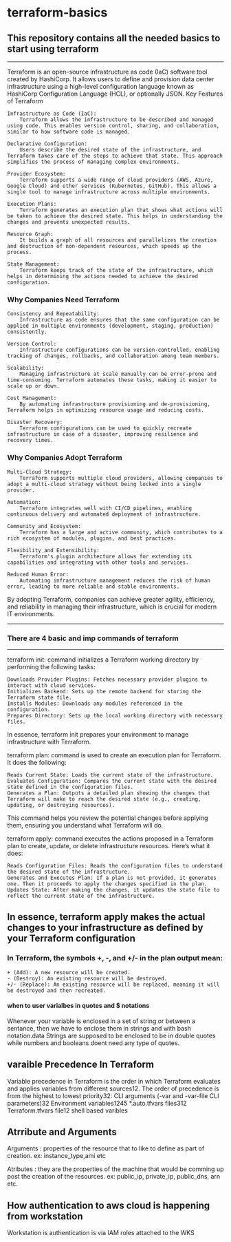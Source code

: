 # terraform-basics

## This repository contains all the needed basics to start using terraform
---
Terraform is an open-source infrastructure as code (IaC) software tool created by HashiCorp. It allows users to define and provision data center infrastructure using a high-level configuration language known as HashiCorp Configuration Language (HCL), or optionally JSON.
Key Features of Terraform

    Infrastructure as Code (IaC):
        Terraform allows the infrastructure to be described and managed using code. This enables version control, sharing, and collaboration, similar to how software code is managed.

    Declarative Configuration:
        Users describe the desired state of the infrastructure, and Terraform takes care of the steps to achieve that state. This approach simplifies the process of managing complex environments.

    Provider Ecosystem:
        Terraform supports a wide range of cloud providers (AWS, Azure, Google Cloud) and other services (Kubernetes, GitHub). This allows a single tool to manage infrastructure across multiple environments.

    Execution Plans:
        Terraform generates an execution plan that shows what actions will be taken to achieve the desired state. This helps in understanding the changes and prevents unexpected results.

    Resource Graph:
        It builds a graph of all resources and parallelizes the creation and destruction of non-dependent resources, which speeds up the process.

    State Management:
        Terraform keeps track of the state of the infrastructure, which helps in determining the actions needed to achieve the desired configuration.

### Why Companies Need Terraform

    Consistency and Repeatability:
        Infrastructure as code ensures that the same configuration can be applied in multiple environments (development, staging, production) consistently.

    Version Control:
        Infrastructure configurations can be version-controlled, enabling tracking of changes, rollbacks, and collaboration among team members.

    Scalability:
        Managing infrastructure at scale manually can be error-prone and time-consuming. Terraform automates these tasks, making it easier to scale up or down.

    Cost Management:
        By automating infrastructure provisioning and de-provisioning, Terraform helps in optimizing resource usage and reducing costs.

    Disaster Recovery:
        Terraform configurations can be used to quickly recreate infrastructure in case of a disaster, improving resilience and recovery times.

### Why Companies Adopt Terraform

    Multi-Cloud Strategy:
        Terraform supports multiple cloud providers, allowing companies to adopt a multi-cloud strategy without being locked into a single provider.

    Automation:
        Terraform integrates well with CI/CD pipelines, enabling continuous delivery and automated deployment of infrastructure.

    Community and Ecosystem:
        Terraform has a large and active community, which contributes to a rich ecosystem of modules, plugins, and best practices.

    Flexibility and Extensibility:
        Terraform's plugin architecture allows for extending its capabilities and integrating with other tools and services.

    Reduced Human Error:
        Automating infrastructure management reduces the risk of human error, leading to more reliable and stable environments.

By adopting Terraform, companies can achieve greater agility, efficiency, and reliability in managing their infrastructure, which is crucial for modern IT environments.

---

### There are 4 basic and imp commands of terraform
---
terraform init:    command initializes a Terraform working directory by performing the following tasks:

    Downloads Provider Plugins: Fetches necessary provider plugins to interact with cloud services.
    Initializes Backend: Sets up the remote backend for storing the Terraform state file.
    Installs Modules: Downloads any modules referenced in the configuration.
    Prepares Directory: Sets up the local working directory with necessary files.

In essence, terraform init prepares your environment to manage infrastructure with Terraform.

terraform plan:   command is used to create an execution plan for Terraform. It does the following:

    Reads Current State: Loads the current state of the infrastructure.
    Evaluates Configuration: Compares the current state with the desired state defined in the configuration files.
    Generates a Plan: Outputs a detailed plan showing the changes that Terraform will make to reach the desired state (e.g., creating, updating, or destroying resources).

This command helps you review the potential changes before applying them, ensuring you understand what Terraform will do.

terraform apply:   command executes the actions proposed in a Terraform plan to create, update, or delete infrastructure resources. Here’s what it does:

    Reads Configuration Files: Reads the configuration files to understand the desired state of the infrastructure.
    Generates and Executes Plan: If a plan is not provided, it generates one. Then it proceeds to apply the changes specified in the plan.
    Updates State: After making the changes, it updates the state file to reflect the current state of the infrastructure.

In essence, terraform apply makes the actual changes to your infrastructure as defined by your Terraform configuration
---
### In Terraform, the symbols +, -, and +/- in the plan output mean:

    + (Add): A new resource will be created.
    - (Destroy): An existing resource will be destroyed.
    +/- (Replace): An existing resource will be replaced, meaning it will be destroyed and then recreated.

#### when to user varialbes in quotes and $ notations
Whenever your variable is enclosed in a set of string or between a sentance, then we have to enclose them in strings and with bash notation.data 
Strings are supposed to be enclosed to be in double quotes while numbers and booleans doent need any type of quotes.

## varaible Precedence In Terraform
Variable precedence in Terraform is the order in which Terraform evaluates and applies variables from different sources12. The order of precedence is from the highest to lowest priority32:
    CLI arguments (-var and -var-file CLI parameters)32
    Environment variables1245
    *.auto.tfvars files312
    Terraform.tfvars file12
    shell based varibles

## Atrribute and Arguments

Arguments :  properties of the resource that to like to define as part of creation. ex: instance_type,ami etc

Atributes : they are the properties of the machine that would be comming up post the creation of the resources. 
ex: public_ip, private_ip, public_dns, arn etc.

## How authentication to aws cloud is happening from workstation
Workstation is authentication is via IAM roles attached to the WKS